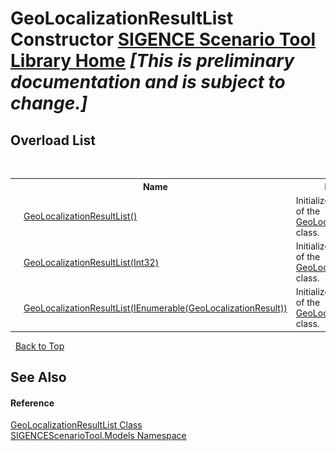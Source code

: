 # GeoLocalizationResultList Constructor <a href="https://github.com/ObiWanLansi/SIGENCE-Scenario-Tool">SIGENCE Scenario Tool Library Home</a> _**\[This is preliminary documentation and is subject to change.\]**_


## Overload List
&nbsp;<table><tr><th></th><th>Name</th><th>Description</th></tr><tr><td>![Public method](media/pubmethod.gif "Public method")</td><td><a href="28fdf773-83a7-cc16-7130-e877fb015f4e.md">GeoLocalizationResultList()</a></td><td>
Initializes a new instance of the <a href="3dab7fc2-e0f4-26cc-2a44-27c8975bfaf6.md">GeoLocalizationResultList</a> class.</td></tr><tr><td>![Public method](media/pubmethod.gif "Public method")</td><td><a href="b9c8d75d-cf4f-ddeb-9088-bbd6b62a9b59.md">GeoLocalizationResultList(Int32)</a></td><td>
Initializes a new instance of the <a href="3dab7fc2-e0f4-26cc-2a44-27c8975bfaf6.md">GeoLocalizationResultList</a> class.</td></tr><tr><td>![Public method](media/pubmethod.gif "Public method")</td><td><a href="2680f63c-9375-00a5-b1a3-fce77c8ea620.md">GeoLocalizationResultList(IEnumerable(GeoLocalizationResult))</a></td><td>
Initializes a new instance of the <a href="3dab7fc2-e0f4-26cc-2a44-27c8975bfaf6.md">GeoLocalizationResultList</a> class.</td></tr></table>&nbsp;
<a href="#geolocalizationresultlist-constructor">Back to Top</a>

## See Also


#### Reference
<a href="3dab7fc2-e0f4-26cc-2a44-27c8975bfaf6.md">GeoLocalizationResultList Class</a><br /><a href="f93b21e6-e11a-5c2f-6a3f-e615945fd019.md">SIGENCEScenarioTool.Models Namespace</a><br />